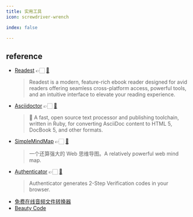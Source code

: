 ```yaml
---
title: 实用工具
icon: screwdriver-wrench

index: false

---
```


<!-- more -->

## reference

- [Readest](https://readest.com/) 👉🏻 [🐙](https://github.com/readest/readest)
    > Readest is a modern, feature-rich ebook reader designed for avid readers offering seamless cross-platform access, powerful tools, and an intuitive interface to elevate your reading experience.
- [Asciidoctor](https://asciidoctor.org/) 👉🏻 [🐙](https://github.com/asciidoctor/asciidoctor)
    > 💎 A fast, open source text processor and publishing toolchain, written in Ruby, for converting AsciiDoc content to HTML 5, DocBook 5, and other formats.
- [SimpleMindMap](https://wanglin2.github.io/mind-map-docs/) 👉🏻 [🐙](https://github.com/wanglin2/mind-map)
    > 一个还算强大的 Web 思维导图。A relatively powerful web mind map.
- [Authenticator](https://authenticator.cc/) 👉🏻 [🐙](https://github.com/Authenticator-Extension/Authenticator)
    > Authenticator generates 2-Step Verification codes in your browser.
- [免费在线音频文件转换器](https://products.aspose.app/audio/zh-cn/conversion)
- [Beauty Code](https://beauty.codes/)

